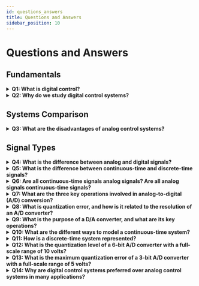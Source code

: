 ```yaml
---
id: questions_answers
title: Questions and Answers
sidebar_position: 10
---
```


# Questions and Answers

## Fundamentals

<details>
<summary><strong>Q1: What is digital control?</strong></summary>

Digital control is a branch of control theory that uses digital computers and controllers to act as a system. It involves:
- Processing digital signals representing system behavior
- Outputting digital control signals to influence the system
</details>

<details>
<summary><strong>Q2: Why do we study digital control systems?</strong></summary>

Digital control systems offer several advantages over traditional analog control systems:

1. **Flexibility**
   - Easily reprogrammable
   - Adaptable to different control algorithms
   - Quick modification of parameters

2. **Accuracy**
   - Higher precision signal representation
   - Minimal processing errors

3. **Noise Immunity**
   - Less susceptible to interference
   - Better signal integrity

4. **Cost-Effectiveness**
   - Less expensive components
   - Reduced maintenance costs

5. **Advanced Features**
   - Data logging capabilities
   - Remote monitoring
   - Complex control strategies
</details>

## Systems Comparison

<details>
<summary><strong>Q3: What are the disadvantages of analog control systems?</strong></summary>

Analog systems face several challenges:

1. **Environmental Issues**
   - Sensitive to temperature changes
   - Affected by humidity
   - Component performance variation

2. **Hardware Limitations**
   - Component aging problems
   - Tolerance issues
   - Drift in parameters

3. **Technical Challenges**
   - High noise sensitivity
   - Limited flexibility
   - Complex debugging process
</details>

## Signal Types

<details>
<summary><strong>Q4: What is the difference between analog and digital signals?</strong></summary>

| Analog Signals | Digital Signals |
|----------------|-----------------|
| Continuous in time and magnitude | Discrete in time |
| Any value within range | Limited to finite set of values |
| Measured at any point | Defined at specific instants |
</details>

<details>
<summary><strong>Q5: What is the difference between continuous-time and discrete-time signals?</strong></summary>

| Continuous-Time Signals | Discrete-Time Signals |
|-------------------------|-----------------------|
| Value function defined over a continuous range of time | Value function defined only at specific time instances |
| Magnitude is continuous | Magnitude can be continuous or discrete |
</details>

<details>
<summary><strong>Q6: Are all continuous-time signals analog signals? Are all analog signals continuous-time signals?</strong></summary>

- Yes, all continuous-time signals are analog signals.
- No, not all analog signals are continuous-time signals. Discrete-time signals can also be analog if their magnitude is continuous.
</details>

<details>
<summary><strong>Q7: What are the three key operations involved in analog-to-digital (A/D) conversion?</strong></summary>

1. **Sampling:** Measuring the analog signal at regular time intervals (T), creating discrete-time samples.
2. **Quantization:** Approximating the sampled values to the nearest digital levels.
3. **Encoding:** Representing the quantized values as binary coded numbers (BCN).
</details>

<details>
<summary><strong>Q8: What is quantization error, and how is it related to the resolution of an A/D converter?</strong></summary>

Quantization error is the difference between the actual analog value and its corresponding digital representation. The maximum quantization error is half of the quantization level (q/2). The resolution of an A/D converter (number of distinct digital levels) is determined by the number of bits used to represent the signal (2^n) and is inversely proportional to the quantization level. A smaller quantization level (and higher resolution) leads to higher accuracy but requires more bits.
</details>

<details>
<summary><strong>Q9: What is the purpose of a D/A converter, and what are its key operations?</strong></summary>

A D/A converter transforms a digital signal back into a continuous-time analog signal. Its key operations are:
1. **Decoding:** Converting the binary coded number to its corresponding analog voltage level.
2. **Holding:** Maintaining the output voltage level constant until the next sample arrives.
</details>

<details>
<summary><strong>Q10: What are the different ways to model a continuous-time system?</strong></summary>

Continuous-time systems can be modeled using:
- **Differential Equations:** Mathematical equations that describe the relationship between the system's input, output, and their derivatives.
- **State Space Representation:** A set of first-order differential equations that describe the system's state variables and their evolution over time.
- **Transfer Function:** A mathematical function that relates the Laplace transform of the output signal to the Laplace transform of the input signal.
</details>

<details>
<summary><strong>Q11: How is a discrete-time system represented?</strong></summary>

Discrete-time systems are represented using difference equations, which describe the relationship between the system's input, output, and their values at previous time steps. They can also be represented by a pulse transfer function, which is the Z-transform equivalent of a continuous-time transfer function.
</details>

<details>
<summary><strong>Q12: What is the quantization level of a 6-bit A/D converter with a full-scale range of 10 volts?</strong></summary>

$q = \frac{10 V}{2^6} = 0.15625 V$
</details>

<details>
<summary><strong>Q13: What is the maximum quantization error of a 3-bit A/D converter with a full-scale range of 5 volts?</strong></summary>

$q = \frac{5 V}{2^3} = 0.625 V$. Maximum error is $\frac{q}{2} = 0.3125 V$.
</details>

<details>
<summary><strong>Q14: Why are digital control systems preferred over analog control systems in many applications?</strong></summary>

Digital control systems offer better noise immunity, smaller size, lower cost, and greater flexibility for implementing different control algorithms.
</details>
